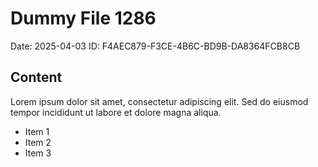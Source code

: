 # Dummy File 1286

Date: 2025-04-03
ID: F4AEC879-F3CE-4B6C-BD9B-DA8364FCB8CB

## Content

Lorem ipsum dolor sit amet, consectetur adipiscing elit.
Sed do eiusmod tempor incididunt ut labore et dolore magna aliqua.

* Item 1
* Item 2
* Item 3
